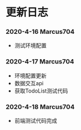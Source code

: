 # 更新日志

### 2020-4-16 Marcus704

* 测试环境配置

### 2020-4-17 Marcus704

* 环境配置更新
* 数据交互api
* 获取TodoList测试代码

### 2020-4-18 Marcus704

* 前端测试代码完成